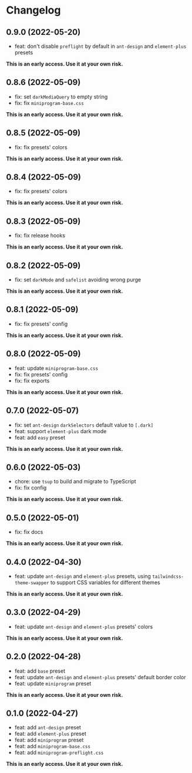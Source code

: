 # Changelog

## 0.9.0 (2022-05-20)

- feat: don't disable `preflight` by default in `ant-design` and `element-plus` presets

**This is an early access. Use it at your own risk.**

## 0.8.6 (2022-05-09)

- fix: set `darkMediaQuery` to empty string
- fix: fix `miniprogram-base.css`

**This is an early access. Use it at your own risk.**

## 0.8.5 (2022-05-09)

- fix: fix presets' colors

**This is an early access. Use it at your own risk.**

## 0.8.4 (2022-05-09)

- fix: fix presets' colors

**This is an early access. Use it at your own risk.**

## 0.8.3 (2022-05-09)

- fix: fix release hooks

**This is an early access. Use it at your own risk.**

## 0.8.2 (2022-05-09)

- fix: set `darkMode` and `safelist` avoiding wrong purge

**This is an early access. Use it at your own risk.**

## 0.8.1 (2022-05-09)

- fix: fix presets' config

**This is an early access. Use it at your own risk.**

## 0.8.0 (2022-05-09)

- feat: update `miniprogram-base.css`
- fix: fix presets' config
- fix: fix exports

**This is an early access. Use it at your own risk.**

## 0.7.0 (2022-05-07)

- fix: set `ant-design` `darkSelectors` default value to `[.dark]`
- feat: support `element-plus` dark mode
- feat: add `easy` preset

**This is an early access. Use it at your own risk.**

## 0.6.0 (2022-05-03)

- chore: use `tsup` to build and migrate to TypeScript
- fix: fix config

**This is an early access. Use it at your own risk.**

## 0.5.0 (2022-05-01)

- fix: fix docs

**This is an early access. Use it at your own risk.**

## 0.4.0 (2022-04-30)

- feat: update `ant-design` and `element-plus` presets, using `tailwindcss-theme-swapper` to support CSS variables for different themes

**This is an early access. Use it at your own risk.**

## 0.3.0 (2022-04-29)

- feat: update `ant-design` and `element-plus` presets' colors

**This is an early access. Use it at your own risk.**

## 0.2.0 (2022-04-28)

- feat: add `base` preset
- feat: update `ant-design` and `element-plus` presets' default border color
- feat: update `miniprogram` preset

**This is an early access. Use it at your own risk.**

## 0.1.0 (2022-04-27)

- feat: add `ant-design` preset
- feat: add `element-plus` preset
- feat: add `miniprogram` preset
- feat: add `miniprogram-base.css`
- feat: add `miniprogram-preflight.css`

**This is an early access. Use it at your own risk.**
